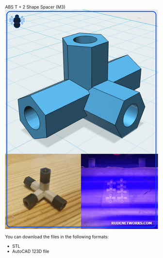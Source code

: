 ABS T + 2 Shape Spacer (M3)
<br />
![img](https://raw.githubusercontent.com/proxytype/ZeroBro/main/3D/ABS-Stand-T-3-2/stand-t-3-2.jpg)

You can download the files in the following formats:
- STL
- AutoCAD 123D file
